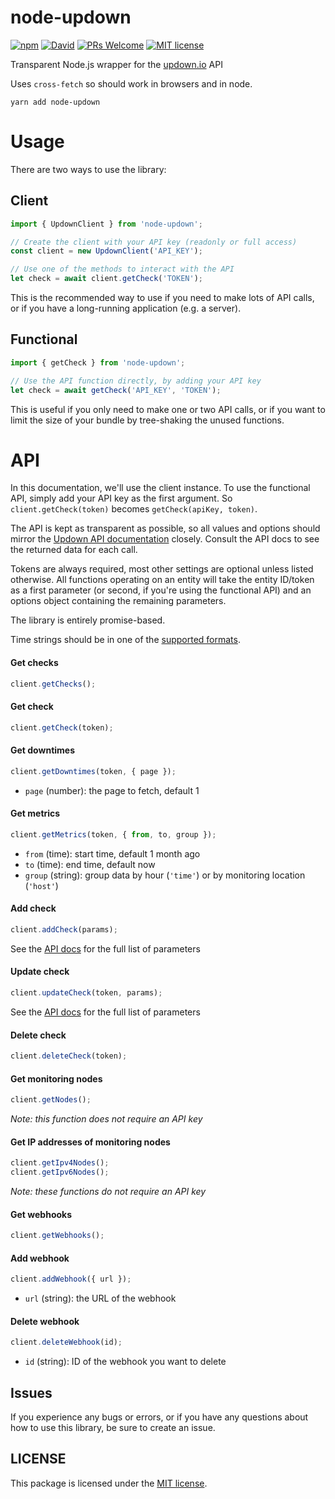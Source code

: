 # node-updown
[![npm](https://img.shields.io/npm/v/node-updown)](![npm](https://img.shields.io/npm/v/node-updown?style=flat-square))
[![David](https://img.shields.io/david/woubuc/node-updown)](https://david-dm.org/woubuc/node-updown)
[![PRs Welcome](https://img.shields.io/badge/PRs-welcome-brightgreen.svg)](./CONTRIBUTING.md)
[![MIT license](https://img.shields.io/github/license/woubuc/node-updown)](https://github.com/woubuc/node-updown/blob/master/LICENSE)

Transparent Node.js wrapper for the [updown.io](http://updown.io) API

Uses `cross-fetch` so should work in browsers and in node.

```
yarn add node-updown
```

# Usage
There are two ways to use the library:

## Client
```typescript
import { UpdownClient } from 'node-updown';

// Create the client with your API key (readonly or full access)
const client = new UpdownClient('API_KEY');

// Use one of the methods to interact with the API
let check = await client.getCheck('TOKEN');
```

This is the recommended way to use if you need to make lots of API calls, or if you have a long-running application (e.g. a server).

## Functional
```typescript
import { getCheck } from 'node-updown';

// Use the API function directly, by adding your API key
let check = await getCheck('API_KEY', 'TOKEN');
```

This is useful if you only need to make one or two API calls, or if you want to limit the size of your bundle by tree-shaking the unused functions.

# API
In this documentation, we'll use the client instance. To use the functional API, simply add your API key as the first argument. So `client.getCheck(token)` becomes `getCheck(apiKey, token)`.

The API is kept as transparent as possible, so all values and options should mirror the [Updown API documentation](https://updown.io/api) closely. Consult the API docs to see the returned data for each call.

Tokens are always required, most other settings are optional unless listed otherwise. All functions operating on an entity will take the entity ID/token as a first parameter (or second, if you're using the functional API) and an options object containing the remaining parameters.

The library is entirely promise-based.

Time strings should be in one of the [supported formats](https://updown.io/api#times).


#### Get checks
```typescript
client.getChecks();
```

#### Get check
```typescript
client.getCheck(token);
```

#### Get downtimes
```typescript
client.getDowntimes(token, { page });
```
- `page` (number): the page to fetch, default 1

#### Get metrics
```typescript
client.getMetrics(token, { from, to, group });
```
- `from` (time): start time, default 1 month ago
- `to` (time): end time, default now
- `group` (string): group data by hour (`'time'`) or by monitoring location (`'host'`)

#### Add check
```typescript
client.addCheck(params);
```
See the [API docs](https://updown.io/api) for the full list of parameters

#### Update check
```typescript
client.updateCheck(token, params);
```
See the [API docs](https://updown.io/api) for the full list of parameters

#### Delete check
```typescript
client.deleteCheck(token);
```

#### Get monitoring nodes
```typescript
client.getNodes();
```
_Note: this function does not require an API key_

#### Get IP addresses of monitoring nodes
```typescript
client.getIpv4Nodes();
client.getIpv6Nodes();
```
_Note: these functions do not require an API key_

#### Get webhooks
```typescript
client.getWebhooks();
```

#### Add webhook
```typescript
client.addWebhook({ url });
```
- `url` (string): the URL of the webhook

#### Delete webhook
```typescript
client.deleteWebhook(id);
```
- `id` (string): ID of the webhook you want to delete

## Issues
If you experience any bugs or errors, or if you have any questions about how to use this library, be sure to create an issue.

## LICENSE
This package is licensed under the [MIT license](https://github.com/woubuc/node-updown/blob/master/LICENSE).
